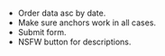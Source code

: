 - Order data asc by date.
- Make sure anchors work in all cases.
- Submit form.
- NSFW button for descriptions.